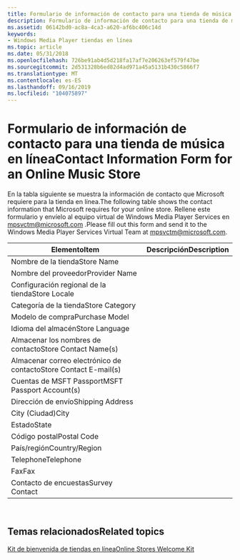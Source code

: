```yaml
---
title: Formulario de información de contacto para una tienda de música en línea
description: Formulario de información de contacto para una tienda de música en línea
ms.assetid: 06142bd0-ac8a-4ca3-a620-af6bc406c14d
keywords:
- Windows Media Player tiendas en línea
ms.topic: article
ms.date: 05/31/2018
ms.openlocfilehash: 726be91ab4d5d218fa17af7e206263ef579f47be
ms.sourcegitcommit: 2d531328b6ed82d4ad971a45a5131b430c5866f7
ms.translationtype: MT
ms.contentlocale: es-ES
ms.lasthandoff: 09/16/2019
ms.locfileid: "104075897"
---
```

# <a name="contact-information-form-for-an-online-music-store"></a><span data-ttu-id="413f0-104">Formulario de información de contacto para una tienda de música en línea</span><span class="sxs-lookup"><span data-stu-id="413f0-104">Contact Information Form for an Online Music Store</span></span>

<span data-ttu-id="413f0-105">En la tabla siguiente se muestra la información de contacto que Microsoft requiere para la tienda en línea.</span><span class="sxs-lookup"><span data-stu-id="413f0-105">The following table shows the contact information that Microsoft requires for your online store.</span></span> <span data-ttu-id="413f0-106">Rellene este formulario y envíelo al equipo virtual de Windows Media Player Services en mpsvctm@microsoft.com .</span><span class="sxs-lookup"><span data-stu-id="413f0-106">Please fill out this form and send it to the Windows Media Player Services Virtual Team at mpsvctm@microsoft.com.</span></span>



| <span data-ttu-id="413f0-107">Elemento</span><span class="sxs-lookup"><span data-stu-id="413f0-107">Item</span></span>                     | <span data-ttu-id="413f0-108">Descripción</span><span class="sxs-lookup"><span data-stu-id="413f0-108">Description</span></span> |
|--------------------------|-------------|
| <span data-ttu-id="413f0-109">Nombre de la tienda</span><span class="sxs-lookup"><span data-stu-id="413f0-109">Store Name</span></span>               |             |
| <span data-ttu-id="413f0-110">Nombre del proveedor</span><span class="sxs-lookup"><span data-stu-id="413f0-110">Provider Name</span></span>            |             |
| <span data-ttu-id="413f0-111">Configuración regional de la tienda</span><span class="sxs-lookup"><span data-stu-id="413f0-111">Store Locale</span></span>             |             |
| <span data-ttu-id="413f0-112">Categoría de la tienda</span><span class="sxs-lookup"><span data-stu-id="413f0-112">Store Category</span></span>           |             |
| <span data-ttu-id="413f0-113">Modelo de compra</span><span class="sxs-lookup"><span data-stu-id="413f0-113">Purchase Model</span></span>           |             |
| <span data-ttu-id="413f0-114">Idioma del almacén</span><span class="sxs-lookup"><span data-stu-id="413f0-114">Store Language</span></span>           |             |
| <span data-ttu-id="413f0-115">Almacenar los nombres de contacto</span><span class="sxs-lookup"><span data-stu-id="413f0-115">Store Contact Name(s)</span></span>    |             |
| <span data-ttu-id="413f0-116">Almacenar correo electrónico de contacto</span><span class="sxs-lookup"><span data-stu-id="413f0-116">Store Contact E-mail(s)</span></span>  |             |
| <span data-ttu-id="413f0-117">Cuentas de MSFT Passport</span><span class="sxs-lookup"><span data-stu-id="413f0-117">MSFT Passport Account(s)</span></span> |             |
| <span data-ttu-id="413f0-118">Dirección de envío</span><span class="sxs-lookup"><span data-stu-id="413f0-118">Shipping Address</span></span>         |             |
| <span data-ttu-id="413f0-119">City (Ciudad)</span><span class="sxs-lookup"><span data-stu-id="413f0-119">City</span></span>                     |             |
| <span data-ttu-id="413f0-120">Estado</span><span class="sxs-lookup"><span data-stu-id="413f0-120">State</span></span>                    |             |
| <span data-ttu-id="413f0-121">Código postal</span><span class="sxs-lookup"><span data-stu-id="413f0-121">Postal Code</span></span>              |             |
| <span data-ttu-id="413f0-122">País/región</span><span class="sxs-lookup"><span data-stu-id="413f0-122">Country/Region</span></span>           |             |
| <span data-ttu-id="413f0-123">Telephone</span><span class="sxs-lookup"><span data-stu-id="413f0-123">Telephone</span></span>                |             |
| <span data-ttu-id="413f0-124">Fax</span><span class="sxs-lookup"><span data-stu-id="413f0-124">Fax</span></span>                      |             |
| <span data-ttu-id="413f0-125">Contacto de encuestas</span><span class="sxs-lookup"><span data-stu-id="413f0-125">Survey Contact</span></span>           |             |



 

## <a name="related-topics"></a><span data-ttu-id="413f0-126">Temas relacionados</span><span class="sxs-lookup"><span data-stu-id="413f0-126">Related topics</span></span>

<dl> <dt>

[<span data-ttu-id="413f0-127">Kit de bienvenida de tiendas en línea</span><span class="sxs-lookup"><span data-stu-id="413f0-127">Online Stores Welcome Kit</span></span>](online-stores-welcome-kit.md)
</dt> </dl>

 

 




